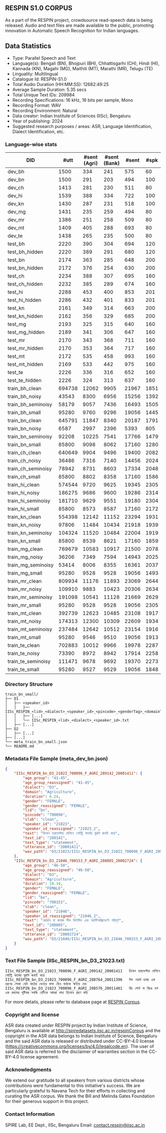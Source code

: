 ## RESPIN S1.0 CORPUS ##

As a part of the RESPIN project, crowdsource read-speech data is being released. Audio and text files
are made available to the public, promoting innovation in Automatic Speech Recognition for Indian languages.

## Data Statistics ##

- Type: Parallel Speech and Text
- Language(s): Bengali (BN), Bhojpuri (BH), Chhattisgarhi (CH), Hindi (HI), Kannada (KN), Magahi (MG), Maithili (MT), Marathi (MR), Telugu (TE)
- Linguality: Multilingual
- Catalogue Id: RESPIN-S1.0
- Total Audio Duration (HH:MM:SS): 12682:49:25
- Average Sample Duration: 5.35 secs
- Total Unique Text IDs: 209984
- Recording Specifications: 16 kHz, 16 bits per sample, Mono
- Recording Format: WAV
- Recording Environment: Natural
- Data creator: Indian Institute of Sciences (IISc), Bengaluru
- Year of publishing: 2024
- Suggested research purposes / areas: ASR, Language Identification, Dialect Identification, etc.

### Language-wise stats ###
| DID   | #utt | #sent (Agri) | #sent (Bank) | #sent | #spk | #re-spk | Agri (hrs) | Bank (hrs) | Total (hrs) |
|-------|------|--------------|--------------|-------|------|---------|------------|------------|-------------|
| dev_bh | 1500 | 334 | 241 | 575 | 60 | 60 | 1.20 | 0.94 | 2.14 |
| dev_bn | 1500 | 291 | 203 | 494 | 100 | 100 | 1.33 | 0.94 | 2.27 |
| dev_ch | 1413 | 281 | 230 | 511 | 80 | 80 | 1.32 | 1.08 | 2.40 |
| dev_hi | 1539 | 388 | 334 | 722 | 100 | 100 | 1.17 | 1.03 | 2.21 |
| dev_kn | 1430 | 287 | 231 | 518 | 100 | 100 | 1.35 | 1.02 | 2.37 |
| dev_mg | 1431 | 235 | 259 | 494 | 80 | 80 | 0.96 | 1.14 | 2.10 |
| dev_mr | 1386 | 251 | 258 | 509 | 80 | 80 | 0.94 | 1.03 | 1.98 |
| dev_mt | 1409 | 405 | 288 | 693 | 80 | 80 | 1.17 | 0.89 | 2.06 |
| dev_te | 1438 | 265 | 235 | 500 | 80 | 80 | 1.21 | 1.09 | 2.30 |
| test_bh | 2220 | 390 | 304 | 694 | 120 | 120 | 1.68 | 1.42 | 3.10 |
| test_bh_hidden | 2220 | 389 | 291 | 680 | 120 | 120 | 1.72 | 1.43 | 3.15 |
| test_bn | 2174 | 363 | 285 | 648 | 200 | 200 | 1.87 | 1.39 | 3.26 |
| test_bn_hidden | 2172 | 376 | 254 | 630 | 200 | 200 | 1.96 | 1.25 | 3.21 |
| test_ch | 2234 | 388 | 307 | 695 | 160 | 160 | 2.13 | 1.72 | 3.85 |
| test_ch_hidden | 2232 | 385 | 289 | 674 | 160 | 160 | 2.13 | 1.62 | 3.75 |
| test_hi | 2288 | 453 | 400 | 853 | 201 | 201 | 1.74 | 1.57 | 3.30 |
| test_hi_hidden | 2286 | 432 | 401 | 833 | 201 | 201 | 1.72 | 1.59 | 3.31 |
| test_kn | 2161 | 349 | 314 | 663 | 200 | 200 | 2.00 | 1.60 | 3.61 |
| test_kn_hidden | 2162 | 356 | 329 | 685 | 200 | 200 | 1.90 | 1.65 | 3.54 |
| test_mg | 2193 | 325 | 315 | 640 | 160 | 160 | 1.56 | 1.62 | 3.17 |
| test_mg_hidden | 2189 | 341 | 306 | 647 | 160 | 160 | 1.61 | 1.61 | 3.23 |
| test_mr | 2170 | 343 | 368 | 711 | 160 | 160 | 1.51 | 1.53 | 3.04 |
| test_mr_hidden | 2170 | 353 | 364 | 717 | 160 | 160 | 1.61 | 1.44 | 3.05 |
| test_mt | 2172 | 535 | 458 | 993 | 160 | 160 | 1.80 | 1.53 | 3.33 |
| test_mt_hidden | 2169 | 533 | 442 | 975 | 160 | 160 | 1.80 | 1.47 | 3.27 |
| test_te | 2226 | 336 | 316 | 652 | 160 | 160 | 1.67 | 1.70 | 3.37 |
| test_te_hidden | 2226 | 324 | 313 | 637 | 160 | 160 | 1.71 | 1.77 | 3.48 |
| train_bh_clean | 694738 | 12062 | 9905 | 21967 | 1851 | 1344 | 472.01 | 417.60 | 889.61 |
| train_bh_noisy | 43543 | 8300 | 6956 | 15256 | 1392 | 858 | 36.12 | 32.41 | 68.53 |
| train_bh_seminoisy | 58179 | 9057 | 7436 | 16493 | 1505 | 1053 | 48.27 | 43.56 | 91.83 |
| train_bh_small | 95280 | 9760 | 9296 | 19056 | 1445 | 1079 | 70.33 | 72.65 | 142.98 |
| train_bn_clean | 645791 | 11847 | 8340 | 20187 | 1791 | 1655 | 509.47 | 385.13 | 894.60 |
| train_bn_noisy | 6587 | 2997 | 2396 | 5393 | 805 | 222 | 3.22 | 2.55 | 5.77 |
| train_bn_seminoisy | 92208 | 10225 | 7541 | 17766 | 1479 | 1265 | 90.39 | 72.45 | 162.84 |
| train_bn_small | 85800 | 9098 | 8062 | 17160 | 1280 | 1184 | 79.76 | 63.20 | 142.96 |
| train_ch_clean | 640649 | 9904 | 9496 | 19400 | 2082 | 1534 | 503.30 | 505.79 | 1009.09 |
| train_ch_noisy | 36486 | 7316 | 7140 | 14456 | 2024 | 1424 | 36.12 | 37.84 | 73.96 |
| train_ch_seminoisy | 78942 | 8731 | 8603 | 17334 | 2048 | 1511 | 77.95 | 83.33 | 161.28 |
| train_ch_small | 85800 | 8802 | 8358 | 17160 | 1586 | 1237 | 85.64 | 89.58 | 175.22 |
| train_hi_clean | 574544 | 9720 | 9625 | 19345 | 2305 | 2216 | 355.48 | 357.14 | 712.61 |
| train_hi_noisy | 186275 | 9686 | 9600 | 19286 | 2314 | 2221 | 150.06 | 154.49 | 304.55 |
| train_hi_seminoisy | 181710 | 9629 | 9551 | 19180 | 2304 | 2220 | 134.31 | 138.96 | 273.27 |
| train_hi_small | 85800 | 8573 | 8587 | 17160 | 2172 | 1960 | 63.75 | 64.73 | 128.47 |
| train_kn_clean | 554398 | 12142 | 11152 | 23294 | 1931 | 1703 | 466.27 | 422.45 | 888.72 |
| train_kn_noisy | 97806 | 11484 | 10434 | 21918 | 1939 | 1687 | 102.40 | 88.78 | 191.18 |
| train_kn_seminoisy | 104324 | 11520 | 10484 | 22004 | 1919 | 1698 | 108.21 | 94.21 | 202.42 |
| train_kn_small | 85800 | 8539 | 8621 | 17160 | 1859 | 1563 | 84.81 | 80.02 | 164.83 |
| train_mg_clean | 769679 | 10583 | 10917 | 21500 | 2078 | 1997 | 524.83 | 541.48 | 1066.30 |
| train_mg_noisy | 36206 | 7349 | 7594 | 14943 | 2025 | 1850 | 28.84 | 31.34 | 60.18 |
| train_mg_seminoisy | 53414 | 8006 | 8355 | 16361 | 2037 | 1897 | 43.25 | 48.05 | 91.30 |
| train_mg_small | 95280 | 9528 | 9528 | 19056 | 1493 | 1357 | 77.29 | 80.47 | 157.77 |
| train_mr_clean | 809934 | 11176 | 11893 | 23069 | 2644 | 2148 | 499.77 | 526.29 | 1026.06 |
| train_mr_noisy | 109910 | 9883 | 10423 | 20306 | 2634 | 2108 | 85.62 | 88.54 | 174.16 |
| train_mr_seminoisy | 191098 | 10541 | 11128 | 21669 | 2629 | 2142 | 144.52 | 140.94 | 285.46 |
| train_mr_small | 95280 | 9528 | 9528 | 19056 | 2305 | 1742 | 69.92 | 70.56 | 140.49 |
| train_mt_clean | 392739 | 12623 | 10485 | 23108 | 1917 | 1825 | 294.66 | 257.49 | 552.16 |
| train_mt_noisy | 174313 | 12300 | 10309 | 22609 | 1934 | 1824 | 159.58 | 154.63 | 314.21 |
| train_mt_seminoisy | 237484 | 12642 | 10512 | 23154 | 1916 | 1832 | 213.43 | 186.61 | 400.04 |
| train_mt_small | 95280 | 9546 | 9510 | 19056 | 1913 | 1745 | 78.99 | 80.33 | 159.32 |
| train_te_clean | 702883 | 10012 | 9966 | 19978 | 2287 | 1819 | 503.27 | 517.90 | 1021.16 |
| train_te_noisy | 73390 | 8972 | 8942 | 17914 | 2258 | 1747 | 63.19 | 64.47 | 127.66 |
| train_te_seminoisy | 111471 | 9678 | 9692 | 19370 | 2273 | 1819 | 91.33 | 94.77 | 186.10 |
| train_te_small | 95280 | 9527 | 9529 | 19056 | 1848 | 1415 | 77.17 | 78.72 | 155.89 |


### Directory Structure ###
```
train_bn_small/
├── D1
│   ├── <speaker_id>
│   │   ├── IISc_RESPIN_<lid>_<dialect>_<speaker_id>_<pincode>_<genderTag>_<domainTag>_<text_id>_<uttid>.wav
│   │   ├── [...]
│   │   └── IISc_RESPIN_<lid>_<dialect>_<speaker_id>.txt
│   ├── [...]
├── D2
│   ├── [...]
├── [...]
└── meta_train_bn_small.json
└── README.md
```

### Metadata File Sample (meta_dev_bn.json) ###
```json
{
    "IISc_RESPIN_bn_D3_21023_700096_F_AGRI_209142_20001411": {
        "age_group": "41-45",
        "age_group_reassigned": "41-45",
        "dialect": "D3",
        "domain": "Agriculture",
        "duration": 6.24,
        "gender": "FEMALE",
        "gender_reassigned": "FEMALE",
        "lid": "bn",
        "pincode": "700096",
        "slab": "clean",
        "speaker_id": "21023",
        "speaker_id_reassigned": "21023_2",
        "text": "চিকেন হারভেস্টার মেশিনে পোল্ট্রি ফার্মের মুরগি জবাই করে",
        "text_id": "209142",
        "text_type": "statement",
        "utterance_id": "20001411",
        "wav_path": "D3/21023/IISc_RESPIN_bn_D3_21023_700096_F_AGRI_209142_20001411.wav"
    },
    "IISc_RESPIN_bn_D3_21046_700153_F_AGRI_208885_20002724": {
        "age_group": "46-50",
        "age_group_reassigned": "46-50",
        "dialect": "D3",
        "domain": "Agriculture",
        "duration": 10.34,
        "gender": "FEMALE",
        "gender_reassigned": "FEMALE",
        "lid": "bn",
        "pincode": "700153",
        "slab": "clean",
        "speaker_id": "21046",
        "speaker_id_reassigned": "21046_2",
        "text": "জোয়ান বা ক্যারম সীড ভিটামিন এবং অ্যান্টিঅক্সিডেন্টে পরিপূর্ণ",
        "text_id": "208885",
        "text_type": "statement",
        "utterance_id": "20002724",
        "wav_path": "D3/21046/IISc_RESPIN_bn_D3_21046_700153_F_AGRI_208885_20002724.wav"
    }
}
```

### Text File Sample (IISc_RESPIN_bn_D3_21023.txt) ###
```
IISc_RESPIN_bn_D3_21023_700096_F_AGRI_209142_20001411	চিকেন হারভেস্টার মেশিনে পোল্ট্রি ফার্মের মুরগি জবাই করে
IISc_RESPIN_bn_D3_21023_700096_F_AGRI_208764_20011396	উড ওয়ার্ম হচ্ছে এক ধরণের পোকা যেটা কাঠের ভেতরে বাসা বেঁধে কাঠকে ক্ষইয়ে দেয়
IISc_RESPIN_bn_D3_21023_700096_F_AGRI_208576_20011401	রিচ গোর্ড বা ঝিঙে হল এক রকমের পুষ্টিকর সবজি যেটিকে আমরা খাদ্য হিসেবে গ্রহণ করি
```

For more details, please refer to database page at [RESPIN Corpus](http://spiredatasets.iisc.ac.in/respinCorpus).

### Copyright and license ###

ASR data created under RESPIN project by Indian Institute of Science, Bengaluru is available
at http://spiredatasets.iisc.ac.in/respinCorpus and the copyright in the ASR data belongs to
Indian Institute of Science, Bengaluru and the said ASR data is released or distributed under
CC-BY-4.0 license (https://creativecommons.org/licenses/by/4.0/legalcode.en). The user of
said ASR data is referred to the disclaimer of warranties section in the CC-BY-4.0 license
agreement.

### Acknowledgments ###

We extend our gratitude to all speakers from various districts whose contributions were fundamental to this initiative's success.
We are particularly grateful to Navana Tech for their efforts in collecting and curating the ASR corpus.
We thank the Bill and Melinda Gates Foundation for their generous support in this project.

### Contact Information ###

SPIRE Lab, EE Dept., IISc, Bengaluru
Email: contact.respin@iisc.ac.in

